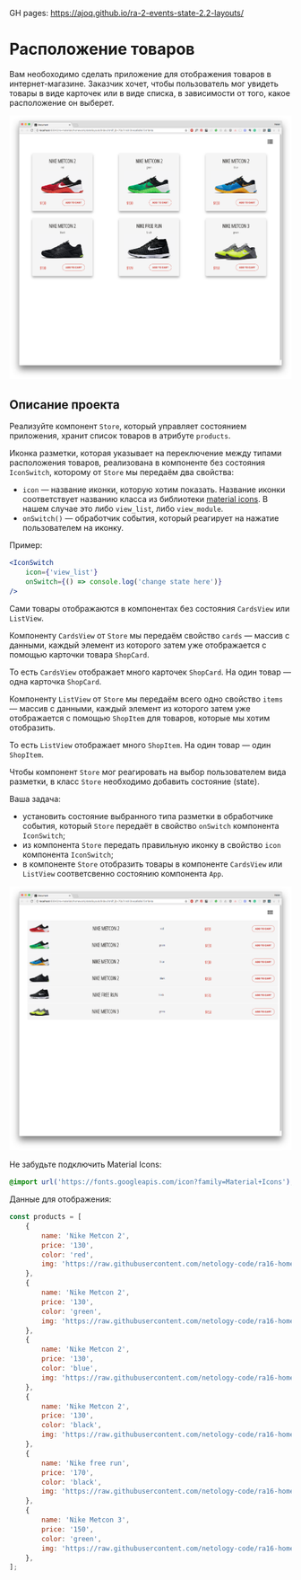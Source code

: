 GH pages: https://ajoq.github.io/ra-2-events-state-2.2-layouts/

# Расположение товаров

Вам необоходимо сделать приложение для отображения товаров в интернет-магазине. Заказчик хочет, чтобы пользователь мог увидеть товары в виде карточек или в виде списка, в зависимости от того, какое расположение он выберет.

![cards view](./assets/card_view.png)

## Описание проекта

Реализуйте компонент `Store`, который управляет состоянием приложения, хранит список товаров в атрибуте `products`.

Иконка разметки, которая указывает на переключение между типами расположения товаров, реализована в компоненте без состояния `IconSwitch`, которому от `Store` мы передаём два свойства:

-   `icon` — название иконки, которую хотим показать. Название иконки соответствует названию класса из библиотеки [material icons](https://material.io/icons/#ic_view_module). В нашем случае это либо `view_list`, либо `view_module`.
-   `onSwitch()` — обработчик события, который реагирует на нажатие пользователем на иконку.

Пример:

```jsx
<IconSwitch
    icon={'view_list'}
    onSwitch={() => console.log('change state here')}
/>
```

Сами товары отображаются в компонентах без состояния `CardsView` или `ListView`.

Компоненту `CardsView` от `Store` мы передаём свойство `cards` — массив с данными, каждый элемент из которого затем уже отображается с помощью карточки товара `ShopCard`.

То есть `CardsView` отображает много карточек `ShopCard`. На один товар — одна карточка `ShopCard`.

Компоненту `ListView` от `Store` мы передаём всего одно свойство `items` — массив с данными, каждый элемент из которого затем уже отображается с помощью `ShopItem` для товаров, которые мы хотим отобразить.

То есть `ListView` отображает много `ShopItem`. На один товар — один `ShopItem`.

Чтобы компонент `Store` мог реагировать на выбор пользователем вида разметки, в класс `Store` необходимо добавить состояние (state).

Ваша задача:

-   установить состояние выбранного типа разметки в обработчике события, который `Store` передаёт в свойство `onSwitch` компонента `IconSwitch`;
-   из компонента `Store` передать правильную иконку в свойство `icon` компонента `IconSwitch`;
-   в компоненте `Store` отобразить товары в компоненте `CardsView` или `ListView` соответсвенно состоянию компонента `App`.

![list_view](./assets/list_view.png)

Не забудьте подключить Material Icons:

```css
@import url('https://fonts.googleapis.com/icon?family=Material+Icons');
```

Данные для отображения:

```js
const products = [
    {
        name: 'Nike Metcon 2',
        price: '130',
        color: 'red',
        img: 'https://raw.githubusercontent.com/netology-code/ra16-homeworks/master/events-state/layouts/img/1.jpg',
    },
    {
        name: 'Nike Metcon 2',
        price: '130',
        color: 'green',
        img: 'https://raw.githubusercontent.com/netology-code/ra16-homeworks/master/events-state/layouts/img/2.jpg',
    },
    {
        name: 'Nike Metcon 2',
        price: '130',
        color: 'blue',
        img: 'https://raw.githubusercontent.com/netology-code/ra16-homeworks/master/events-state/layouts/img/3.jpg',
    },
    {
        name: 'Nike Metcon 2',
        price: '130',
        color: 'black',
        img: 'https://raw.githubusercontent.com/netology-code/ra16-homeworks/master/events-state/layouts/img/4.jpg',
    },
    {
        name: 'Nike free run',
        price: '170',
        color: 'black',
        img: 'https://raw.githubusercontent.com/netology-code/ra16-homeworks/master/events-state/layouts/img/7.jpg',
    },
    {
        name: 'Nike Metcon 3',
        price: '150',
        color: 'green',
        img: 'https://raw.githubusercontent.com/netology-code/ra16-homeworks/master/events-state/layouts/img/5.jpg',
    },
];
```
